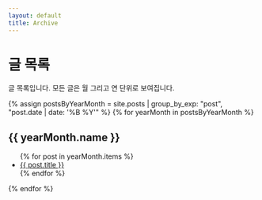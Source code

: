 ```yaml
---
layout: default
title: Archive
---
```


# 글 목록

글 목록입니다. 모든 글은 월 그리고 연 단위로 보여집니다.

{% assign postsByYearMonth = site.posts | group_by_exp: "post", "post.date | date: '%B %Y'" %}
{% for yearMonth in postsByYearMonth %}
  <h2>{{ yearMonth.name }}</h2>
  <ul>
    {% for post in yearMonth.items %}
      <li><a href="{{ post.url }}">{{ post.title }}</a></li>
    {% endfor %}
  </ul>
{% endfor %}
